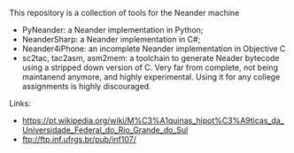 This repository is a collection of tools for the Neander machine

 * PyNeander: a Neander implementation in Python;
 * NeanderSharp: a Neander implementation in C#;
 * Neander4iPhone: an incomplete Neander implementation in Objective C
 * sc2tac, tac2asm, asm2mem: a toolchain to generate Neader bytecode using a stripped down version of C. Very far from complete, not being maintanend anymore, and highly experimental. Using it for any college assignments is highly discouraged.

Links:

 * https://pt.wikipedia.org/wiki/M%C3%A1quinas_hipot%C3%A9ticas_da_Universidade_Federal_do_Rio_Grande_do_Sul
 * ftp://ftp.inf.ufrgs.br/pub/inf107/
